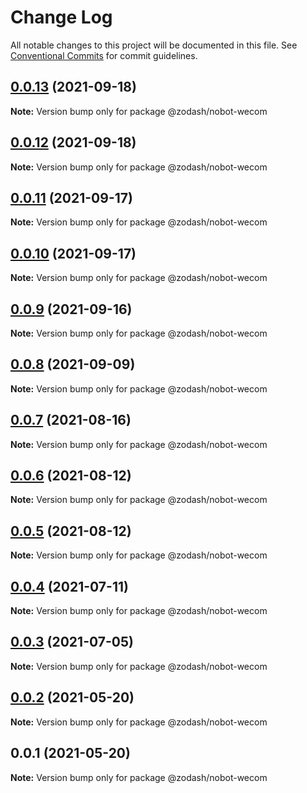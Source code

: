 # Change Log

All notable changes to this project will be documented in this file.
See [Conventional Commits](https://conventionalcommits.org) for commit guidelines.

## [0.0.13](https://github.com/zcorky/zodash/compare/@zodash/nobot-wecom@0.0.12...@zodash/nobot-wecom@0.0.13) (2021-09-18)

**Note:** Version bump only for package @zodash/nobot-wecom





## [0.0.12](https://github.com/zcorky/zodash/compare/@zodash/nobot-wecom@0.0.11...@zodash/nobot-wecom@0.0.12) (2021-09-18)

**Note:** Version bump only for package @zodash/nobot-wecom





## [0.0.11](https://github.com/zcorky/zodash/compare/@zodash/nobot-wecom@0.0.10...@zodash/nobot-wecom@0.0.11) (2021-09-17)

**Note:** Version bump only for package @zodash/nobot-wecom





## [0.0.10](https://github.com/zcorky/zodash/compare/@zodash/nobot-wecom@0.0.9...@zodash/nobot-wecom@0.0.10) (2021-09-17)

**Note:** Version bump only for package @zodash/nobot-wecom





## [0.0.9](https://github.com/zcorky/zodash/compare/@zodash/nobot-wecom@0.0.8...@zodash/nobot-wecom@0.0.9) (2021-09-16)

**Note:** Version bump only for package @zodash/nobot-wecom





## [0.0.8](https://github.com/zcorky/zodash/compare/@zodash/nobot-wecom@0.0.7...@zodash/nobot-wecom@0.0.8) (2021-09-09)

**Note:** Version bump only for package @zodash/nobot-wecom





## [0.0.7](https://github.com/zcorky/zodash/compare/@zodash/nobot-wecom@0.0.6...@zodash/nobot-wecom@0.0.7) (2021-08-16)

**Note:** Version bump only for package @zodash/nobot-wecom





## [0.0.6](https://github.com/zcorky/zodash/compare/@zodash/nobot-wecom@0.0.5...@zodash/nobot-wecom@0.0.6) (2021-08-12)

**Note:** Version bump only for package @zodash/nobot-wecom





## [0.0.5](https://github.com/zcorky/zodash/compare/@zodash/nobot-wecom@0.0.4...@zodash/nobot-wecom@0.0.5) (2021-08-12)

**Note:** Version bump only for package @zodash/nobot-wecom





## [0.0.4](https://github.com/zcorky/zodash/compare/@zodash/nobot-wecom@0.0.3...@zodash/nobot-wecom@0.0.4) (2021-07-11)

**Note:** Version bump only for package @zodash/nobot-wecom





## [0.0.3](https://github.com/zcorky/zodash/compare/@zodash/nobot-wecom@0.0.2...@zodash/nobot-wecom@0.0.3) (2021-07-05)

**Note:** Version bump only for package @zodash/nobot-wecom





## [0.0.2](https://github.com/zcorky/zodash/compare/@zodash/nobot-wecom@0.0.1...@zodash/nobot-wecom@0.0.2) (2021-05-20)

**Note:** Version bump only for package @zodash/nobot-wecom





## 0.0.1 (2021-05-20)

**Note:** Version bump only for package @zodash/nobot-wecom
